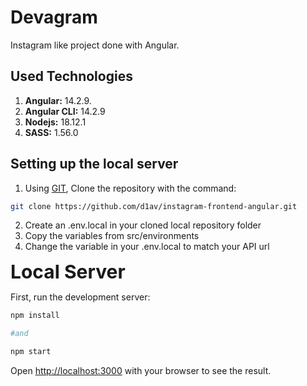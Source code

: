 # Devagram

Instagram like project done with Angular.

## Used Technologies

1. **Angular:** 14.2.9.
1. **Angular CLI:** 14.2.9
1. **Nodejs:** 18.12.1
1. **SASS:** 1.56.0

## Setting up the local server

1. Using [GIT](https://git-scm.com/), Clone the repository with the command:
```bash
git clone https://github.com/d1av/instagram-frontend-angular.git
```
2. Create an .env.local in your cloned local repository folder
3. Copy the variables from src/environments
4. Change the variable in your .env.local to match your API url



<strong style="font-size: 30px">Local Server
</strong>


First, run the development server:

```bash
npm install

#and

npm start
```

Open [http://localhost:3000](http://localhost:3000) with your browser to see the result.
